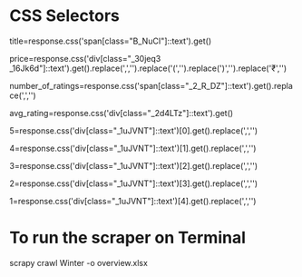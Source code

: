 # CSS Selectors

title=response.css('span[class="B_NuCI"]::text').get()

price=response.css('div[class="_30jeq3 _16Jk6d"]::text').get().replace(',','').replace('(','').replace(')','').replace('₹','')

number_of_ratings=response.css('span[class="_2_R_DZ"]::text').get().replace(',','')

avg_rating=response.css('div[class="_2d4LTz"]::text').get()

5=response.css('div[class="_1uJVNT"]::text')[0].get().replace(',','')

4=response.css('div[class="_1uJVNT"]::text')[1].get().replace(',','')

3=response.css('div[class="_1uJVNT"]::text')[2].get().replace(',','')

2=response.css('div[class="_1uJVNT"]::text')[3].get().replace(',','')

1=response.css('div[class="_1uJVNT"]::text')[4].get().replace(',','')


# To run the scraper on Terminal 

scrapy crawl Winter -o overview.xlsx